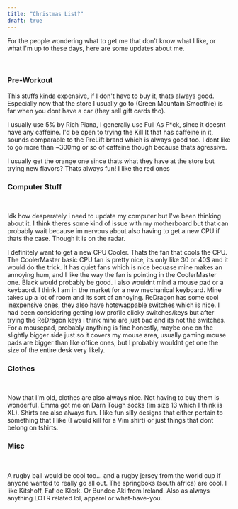 ```yaml
---
title: "Christmas List?"
draft: true
---
```

For the people wondering what to get me that don't know what I like, or what I'm up to these days, here are some updates about me.

&nbsp;
### **Pre-Workout** 

This stuffs kinda expensive, if I don't have to buy it, thats always good. Especially now that the store I usually go to (Green Mountain Smoothie) is far when you dont have a car (they sell gift cards tho).
&nbsp;

I usually use 5% by Rich Piana, I generally use Full As F*ck, since it doesnt have any caffeine. 
I'd be open to trying the Kill It that has caffeine in it, sounds comparable to the PreLift brand which is always good too. I dont like to go more than ~300mg or so of caffeine though because thats agressive. 
&nbsp;

I usually get the orange one since thats what they have at the store but trying new flavors? Thats always fun! I like the red ones

### **Computer Stuff**
&nbsp;

Idk how desperately i need to update my computer but I've been thinking about it. I think theres some kind of issue with my motherboard but that can probably wait because im nervous about also having to get a new CPU if thats the case. Though it is on the radar. 
&nbsp;

I definitely want to get a new CPU Cooler. Thats the fan that cools the CPU. The CoolerMaster basic CPU fan is pretty nice, its only like 30 or 40$ and it would do the trick. It has quiet fans which is nice becuase mine makes an annoying hum, and I like the way the fan is pointing in the CoolerMaster one. Black would probably be good.
I also wouldnt mind a mouse pad or a keybaord. I think I am  in the market for a new mechanical keyboard. Mine takes up a lot of room and its sort of annoying. ReDragon has some cool inexpensive ones, they also have hotswappable switches which is nice. I had been considering getting low profile clicky switches/keys but after trying the ReDragon keys i think mine are just bad and its not the switches. For a mousepad, probably anything is fine honestly, maybe one on the slightly bigger side just so it covers my mouse area, usually gaming mouse pads are bigger than like office ones, but I probably wouldnt get one the size of the entire desk very likely.

### **Clothes**
&nbsp;

Now that I'm old, clothes are also always nice. Not having to buy them is wonderful. Emma got me on Darn Tough socks (im size 13 which I think is XL). Shirts are also always fun. I like fun silly designs that either pertain to something that I like (I would kill for a Vim shirt) or just things that dont belong on tshirts.

### **Misc**
&nbsp;

A rugby ball would be cool too... and a rugby jersey from the world cup if anyone wanted to really go all out. The springboks (south africa) are cool. I like Kitshoff, Faf de Klerk.
Or Bundee Aki from Ireland. 
Also as always anything LOTR related lol, apparel or what-have-you. 
